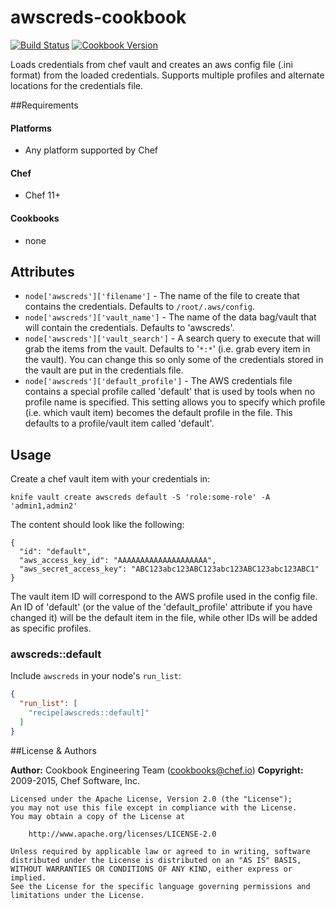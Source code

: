 # awscreds-cookbook

[![Build Status](https://travis-ci.org/chef-cookbooks/awscreds.svg?branch=master)](https://travis-ci.org/chef-cookbooks/awscreds)
[![Cookbook Version](https://img.shields.io/cookbook/v/awscreds.svg)](https://supermarket.chef.io/cookbooks/awscreds)

Loads credentials from chef vault and creates an aws config file (.ini
format) from the loaded credentials. Supports multiple profiles and
alternate locations for the credentials file.

##Requirements
#### Platforms
- Any platform supported by Chef

#### Chef
- Chef 11+

#### Cookbooks
- none

## Attributes

* `node['awscreds']['filename']` - The name of the file to create that
  contains the credentials. Defaults to `/root/.aws/config`.
* `node['awscreds']['vault_name']` - The name of the data bag/vault that
  will contain the credentials. Defaults to 'awscreds'.
* `node['awscreds']['vault_search']` - A search query to execute that will
  grab the items from the vault. Defaults to '`*:*`' (i.e. grab every item in
  the vault). You can change this so only some of the credentials stored in
  the vault are put in the credentials file.
* `node['awscreds']['default_profile']` - The AWS credentials file contains
  a special profile called 'default' that is used by tools when no profile
  name is specified. This setting allows you to specify which profile (i.e.
  which vault item) becomes the default profile in the file. This defaults to
  a profile/vault item called 'default'.

## Usage

Create a chef vault item with your credentials in:

    knife vault create awscreds default -S 'role:some-role' -A 'admin1,admin2'

The content should look like the following:

    {
      "id": "default",
      "aws_access_key_id": "AAAAAAAAAAAAAAAAAAAA",
      "aws_secret_access_key": "ABC123abc123ABC123abc123ABC123abc123ABC1"
    }

The vault item ID will correspond to the AWS profile used in the config file.
An ID of 'default' (or the value of the 'default_profile' attribute if you
have changed it) will be the default item in the file, while other IDs will be
added as specific profiles.

### awscreds::default

Include `awscreds` in your node's `run_list`:

```json
{
  "run_list": [
    "recipe[awscreds::default]"
  ]
}
```

##License & Authors

**Author:** Cookbook Engineering Team (<cookbooks@chef.io>)
**Copyright:** 2009-2015, Chef Software, Inc.
```
Licensed under the Apache License, Version 2.0 (the "License");
you may not use this file except in compliance with the License.
You may obtain a copy of the License at

    http://www.apache.org/licenses/LICENSE-2.0

Unless required by applicable law or agreed to in writing, software
distributed under the License is distributed on an "AS IS" BASIS,
WITHOUT WARRANTIES OR CONDITIONS OF ANY KIND, either express or implied.
See the License for the specific language governing permissions and
limitations under the License.
```
